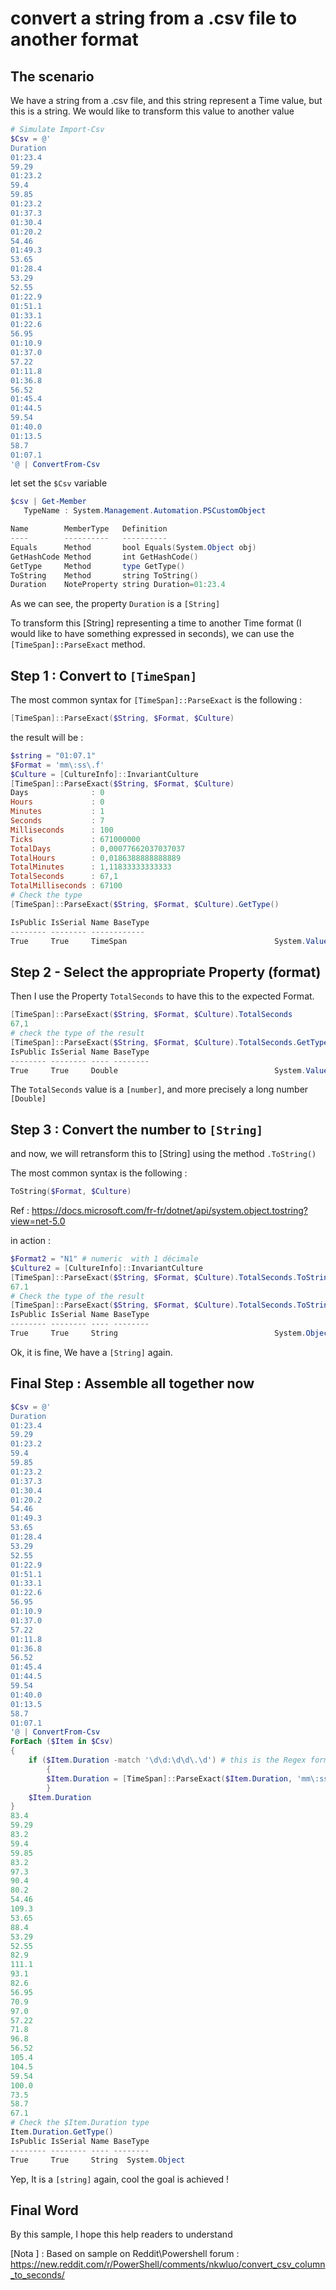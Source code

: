 # convert a string from a .csv file to another format

## The scenario
We have a string from a .csv file, and this string represent a Time value, but this is a string.
We would like to transform this value to another value

````powershell
# Simulate Import-Csv
$Csv = @'
Duration
01:23.4
59.29
01:23.2
59.4
59.85
01:23.2
01:37.3
01:30.4
01:20.2
54.46
01:49.3
53.65
01:28.4
53.29
52.55
01:22.9
01:51.1
01:33.1
01:22.6
56.95
01:10.9
01:37.0
57.22
01:11.8
01:36.8
56.52
01:45.4
01:44.5
59.54
01:40.0
01:13.5
58.7
01:07.1
'@ | ConvertFrom-Csv
````

let set the ````$Csv```` variable

````Powershell
$csv | Get-Member
   TypeName : System.Management.Automation.PSCustomObject

Name        MemberType   Definition
----        ----------   ----------
Equals      Method       bool Equals(System.Object obj)
GetHashCode Method       int GetHashCode()
GetType     Method       type GetType()
ToString    Method       string ToString()
Duration    NoteProperty string Duration=01:23.4
````

As we can see, the property ````Duration```` is a ````[String]````


To transform this [String] representing a time to another Time format (I would like to have something expressed in seconds), we can use the ````[TimeSpan]::ParseExact```` method.

## Step 1 : Convert to ````[TimeSpan]````
The most common syntax for ````[TimeSpan]::ParseExact```` is the following :

````powershell
[TimeSpan]::ParseExact($String, $Format, $Culture)
````

the result will be :

````powershell
$string = "01:07.1"
$Format = 'mm\:ss\.f'
$Culture = [CultureInfo]::InvariantCulture
[TimeSpan]::ParseExact($String, $Format, $Culture)
Days              : 0
Hours             : 0
Minutes           : 1
Seconds           : 7
Milliseconds      : 100
Ticks             : 671000000
TotalDays         : 0,00077662037037037
TotalHours        : 0,0186388888888889
TotalMinutes      : 1,11833333333333
TotalSeconds      : 67,1
TotalMilliseconds : 67100
# Check the type
[TimeSpan]::ParseExact($String, $Format, $Culture).GetType()

IsPublic IsSerial Name BaseType
-------- -------- ------------
True     True     TimeSpan                                 System.ValueType
````
## Step 2 - Select the appropriate Property (format)

Then I use the Property ````TotalSeconds```` to have this to the expected Format.

````powershell
[TimeSpan]::ParseExact($String, $Format, $Culture).TotalSeconds
67,1
# check the type of the result
[TimeSpan]::ParseExact($String, $Format, $Culture).TotalSeconds.GetType()
IsPublic IsSerial Name BaseType
-------- -------- ---- --------
True     True     Double                                   System.ValueType
````
The ````TotalSeconds```` value is a ````[number]````, and more precisely a long number ````[Double]````


## Step 3 : Convert the number to ````[String]````

and now, we will retransform this to [String] using the method ````.ToString()````


The most common syntax is the following :
````powershell
ToString($Format, $Culture)
````
Ref : https://docs.microsoft.com/fr-fr/dotnet/api/system.object.tostring?view=net-5.0

in action :

````powershell
$Format2 = "N1" # numeric  with 1 décimale
$Culture2 = [CultureInfo]::InvariantCulture
[TimeSpan]::ParseExact($String, $Format, $Culture).TotalSeconds.ToString($Format2, $Culture2)
67.1
# Check the type of the result
[TimeSpan]::ParseExact($String, $Format, $Culture).TotalSeconds.ToString($Format2, $Culture2).GetType()
IsPublic IsSerial Name BaseType
-------- -------- ---- --------
True     True     String                                   System.Object
````

Ok, it is  fine, We have a ````[String]```` again.

## Final Step : Assemble all together now

````powershell
$Csv = @'
Duration
01:23.4
59.29
01:23.2
59.4
59.85
01:23.2
01:37.3
01:30.4
01:20.2
54.46
01:49.3
53.65
01:28.4
53.29
52.55
01:22.9
01:51.1
01:33.1
01:22.6
56.95
01:10.9
01:37.0
57.22
01:11.8
01:36.8
56.52
01:45.4
01:44.5
59.54
01:40.0
01:13.5
58.7
01:07.1
'@ | ConvertFrom-Csv
ForEach ($Item in $Csv)
{
    if ($Item.Duration -match '\d\d:\d\d\.\d') # this is the Regex form for the entry
        {
        $Item.Duration = [TimeSpan]::ParseExact($Item.Duration, 'mm\:ss\.f', [CultureInfo]::InvariantCulture).TotalSeconds.ToString('N1', [CultureInfo]::InvariantCulture)
        }
    $Item.Duration
}
83.4
59.29
83.2
59.4
59.85
83.2
97.3
90.4
80.2
54.46
109.3
53.65
88.4
53.29
52.55
82.9
111.1
93.1
82.6
56.95
70.9
97.0
57.22
71.8
96.8
56.52
105.4
104.5
59.54
100.0
73.5
58.7
67.1
# Check the $Item.Duration type
Item.Duration.GetType()
IsPublic IsSerial Name BaseType
-------- -------- ---- --------
True     True     String  System.Object
````
Yep, It is a ````[string]```` again, cool the goal is achieved !

## Final Word

By this sample, I hope this help readers to understand



[Nota ] : Based on sample on Reddit\Powershell forum :  https://new.reddit.com/r/PowerShell/comments/nkwluo/convert_csv_column_to_seconds/
